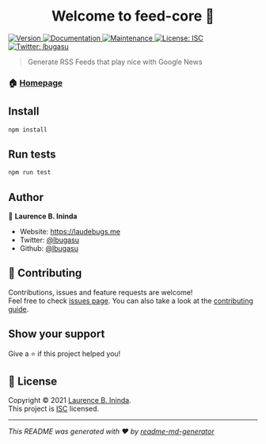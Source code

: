 <h1 align="center">Welcome to feed-core 👋</h1>
<p>
  <a href="https://www.npmjs.com/package/feed-core" target="_blank">
    <img alt="Version" src="https://img.shields.io/npm/v/feed-core.svg">
  </a>
  <a href="https://github.com/lbugasu/feed-core#readme" target="_blank">
    <img alt="Documentation" src="https://img.shields.io/badge/documentation-yes-brightgreen.svg" />
  </a>
  <a href="https://github.com/lbugasu/feed-core/graphs/commit-activity" target="_blank">
    <img alt="Maintenance" src="https://img.shields.io/badge/Maintained%3F-yes-green.svg" />
  </a>
  <a href="https://github.com/lbugasu/feed-core/blob/master/LICENSE" target="_blank">
    <img alt="License: ISC" src="https://img.shields.io/github/license/lbugasu/feed-core" />
  </a>
  <a href="https://twitter.com/lbugasu" target="_blank">
    <img alt="Twitter: lbugasu" src="https://img.shields.io/twitter/follow/lbugasu.svg?style=social" />
  </a>
</p>

> Generate RSS Feeds that play nice with Google News

### 🏠 [Homepage](https://github.com/lbugasu/feed-core#readme)

## Install

```sh
npm install
```

## Run tests

```sh
npm run test
```

## Author

👤 **Laurence B. Ininda**

-   Website: https://laudebugs.me
-   Twitter: [@lbugasu](https://twitter.com/lbugasu)
-   Github: [@lbugasu](https://github.com/lbugasu)

## 🤝 Contributing

Contributions, issues and feature requests are welcome!<br />Feel free to check [issues page](https://github.com/lbugasu/feed-core/issues). You can also take a look at the [contributing guide](https://github.com/lbugasu/feed-core/blob/master/CONTRIBUTING.md).

## Show your support

Give a ⭐️ if this project helped you!

## 📝 License

Copyright © 2021 [Laurence B. Ininda](https://github.com/lbugasu).<br />
This project is [ISC](https://github.com/lbugasu/feed-core/blob/master/LICENSE) licensed.

---

_This README was generated with ❤️ by [readme-md-generator](https://github.com/kefranabg/readme-md-generator)_
